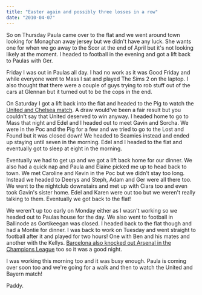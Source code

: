 ```yaml
---
title: "Easter again and possibly three losses in a row"
date: "2010-04-07"
---
```

So on Thursday Paula came over to the flat and we went around town looking for  Monaghan away jersey but we didn't have any luck. She wants one for when we go away to the Scor at the end of April but it's not looking likely at the moment. I headed to football in the evening and got a lift back to Paulas with Ger.

Friday I was out in Paulas all day. I had no work as it was Good Friday and while everyone went to Mass I sat and played The Sims 2 on the laptop. I also thought that there were a couple of guys trying to rob stuff out of the cars at Glennan but it turned out to be the cops in the end.

On Saturday I got a lift back into the flat and headed to the Pig to watch the [United and Chelsea match](http://www.rte.ie/sport/soccer/2010/0403/manutd_chelsea.html). A draw would've been a fair result but you couldn't say that United deserved to win anyway. I headed home to go to Mass that night and Edel and I headed out to meet Gavin and Sorcha. We were in the Poc and the Pig for a few and we tried to go to the Lost and Found but it was closed down! We headed to Seamies instead and ended up staying until seven in the morning. Edel and I headed to the flat and eventually got to sleep at eight in the morning.

Eventually we had to get up and we got a lift back home for our dinner. We also had a quick nap and Paula and Elaine picked me up to head back to town. We met Caroline and Kevin in the Poc but we didn't stay too long. Instead we headed to Deerys and Steph, Adam and Ger were all there too. We went to the nightclub downstairs and met up with Ciara too and even took Gavin's sister home. Edel and Karen were out too but we weren't really talking to them. Eventually we got back to the flat!

We weren't up too early on Monday either as I wasn't working so we headed out to Paulas house for the day. We also went to football in Ballinode as Gortikeegan was closed. I headed back to the flat though and had a Montie for dinner. I was back to work on Tuesday and went straight to football after it and played for two hours! One with Ben and his mates and another with the Kellys. [Barcelona also knocked out Arsenal in the Champions League](http://www.rte.ie/sport/soccer/2010/0406/barcelona_arsenal.html) too so it was a good night.

I was working this morning too and it was busy enough. Paula is coming over soon too and we're going for a walk and then to watch the United and Bayern match!

Paddy.